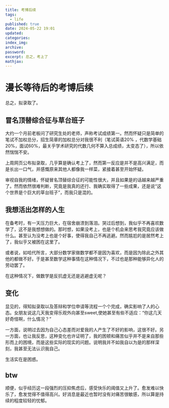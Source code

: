 ```yaml
---
title: 考博后续
tags:
  - life
published: true
date: 2024-05-22 19:01
updated:
categories:
index_img:
archive:
password:
excerpt: 总之，考上了
mathjax:
---
```

# 漫长等待后的考博后续
总之，拟录取了。
## 冒名顶替综合征与草台班子
大约一个月前老板问了研究生处的老师，声称考试成绩第一。然而怀疑只是简单的笔试不加权总分，招生简章的加权总分对我很不利（笔试英语20%
，代数学基础20%，面试60%，最关乎学术研究的代数几何不算入总成绩，太变态了），所以依然惴惴不安。

上周网页公布拟录取，几乎算是确认考上了，然而第一反应是并不是高兴满足，而是长出一口气，并感慨原来其他人都像我一样菜，紧接着甚至开始怀疑。

审视自我的情绪，怀疑冒名顶替综合征的可能性很大，并且如果是的话越来越严重了。然而依然很难判断，究竟是我真的还行、我确实取得了一些成果，还是说“这个世界是个巨大的草台班子”，而我只是混的。

## 我想活出怎样的人生
在备考时，有一天压力巨大，在宿舍崩溃到落泪。哭过后想到，我似乎不再喜欢数学了，这不是我想想做的。那时想，如果没考上，也是个机会来思考我究竟应该做什么。甚至认为没考上也是个好事，使得我自己不再逃避。然而尴尬的是居然考上了，我似乎又被困在这里了。

或者说，如哈代所言，大部分数学家做数学都不是因为喜欢，而是因为除此之外其他的都做不好。于是甚至数学这种事情在这种情况下，不过也是那种能够异化人的劳动罢了。

在这种情况下，做数学是反抗虚无还是逃避虚无呢？

## 变化
显见的，得知拟录取以及答辩和学位申请等流程一个个完成，确实影响了人的心态。女朋友说这几天我变得乐观外向甚至sweet,使她甚至有些不适应：“你这几天好奇怪啊，什么情况？”

一方面，说明过去因为自己心态差而对爱我的人产生了不好的影响，这很不好。另一方面，也让我反思，这种变化也许证明了，我的困顿和痛苦似乎并不是来自那些形而上的困境，而是这些实际的现实的问题。说明我并不如我自以为是的那样深刻，我甚至无法认识我自己。

生活实在是困惑。

## btw
顺便，似乎经历这一段强烈的压抑焦虑后，感受快乐的阈值又上升了。愈发难以快乐了，愈发觉得不值得高兴。好消息是最近也暂时没有对痛苦很敏感，所以算是持续的程度较轻的忧郁。

